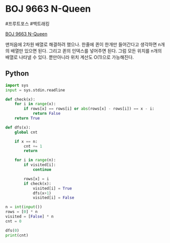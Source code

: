 # BOJ 9663 N-Queen
#프루트포스 #백트래킹

[BOJ 9663 N-Queen](https://www.acmicpc.net/problem/9663)

맨처음에 2차원 배열로 해결하려 했으나. 한줄에 퀸이 한개만 들어간다고 생각하면 n개의 배열만 있으면 된다.
그리고 퀸의 인덱스를 넣어주면 된다. 그럼 모든 위치를 n개의 배열로 나타낼 수 있다. 뿐만아니라 위치 계산도 O(1)으로 가능해진다.



## Python
```python
import sys
input = sys.stdin.readline

def check(x):
    for i in range(x):
        if rows[x] == rows[i] or abs(rows[x] - rows[i]) == x - i:
            return False
    return True

def dfs(x):
    global cnt

    if x == n:
        cnt += 1
        return

    for i in range(n):
        if visited[i]: 
            continue

        rows[x] = i
        if check(x):
            visited[i] = True
            dfs(x+1)
            visited[i] = False

n = int(input())
rows = [0] * n
visited = [False] * n
cnt = 0

dfs(0)
print(cnt)
```
